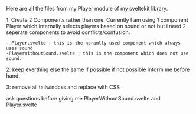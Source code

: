 
Here are all the files from my Player module of my sveltekit library. 

1: Create 2 Components rather than one.
Currently I am using 1 component Player which internally selects players based on sound or not but i need 2 seperate components to avoid conflicts/confusion.

    - Player.svelte : this is the noramlly used component which always uses sound
    -PlayerWithoutSound.svelte : this is the component which does not use sound.
2: keep everthing else the same if possible if not possible inform me before hand.

3: remove all tailwindcss and replace with CSS

ask questions before giving me PlayerWithoutSound.svelte and  Player.svelte
